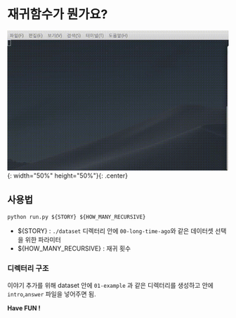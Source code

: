 # 재귀함수가 뭔가요?

![](./example.gif){: width="50%" height="50%"}{: .center}

## 사용법
```
python run.py ${STORY} ${HOW_MANY_RECURSIVE}
```
- ${STORY} : `./dataset` 디렉터리 안에 `00-long-time-ago`와 같은 데이터셋 선택을 위한 파라미터  
- ${HOW_MANY_RECURSIVE} : 재귀 횟수  

### 디렉터리 구조
이야기 추가를 위해 
dataset 안에 `01-example` 과 같은 디렉터리를 생성하고 안에 `intro`,`answer` 파일을 넣어주면 됨.  

**Have FUN !**
